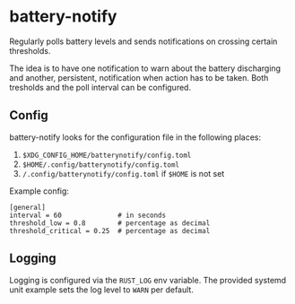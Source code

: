 # battery-notify

Regularly polls battery levels and sends notifications on crossing certain thresholds.

The idea is to have one notification to warn about the battery discharging and another, persistent, notification when action has to be taken. Both tresholds and the poll interval can be configured.

## Config

battery-notify looks for the configuration file in the following places:
1. `$XDG_CONFIG_HOME/batterynotify/config.toml`
2. `$HOME/.config/batterynotify/config.toml`
3. `/.config/batterynotify/config.toml` if `$HOME` is not set

Example config:
```
[general]
interval = 60              # in seconds
threshold_low = 0.8        # percentage as decimal
threshold_critical = 0.25  # percentage as decimal
```

## Logging

Logging is configured via the `RUST_LOG` env variable. The provided systemd unit example sets the log level to `WARN` per default.

